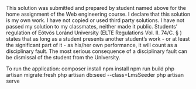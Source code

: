 <Name Nguyen Anh Duc>
<Neptun AF5T8D>
This solution was submitted and prepared by student named above for the home assignment of the Web engineering course.
I declare that this solution is my own work.
I have not copied or used third party solutions.
I have not passed my solution to my classmates, neither made it public.
Students’ regulation of Eötvös Loránd University (ELTE Regulations Vol. II. 74/C. § ) states that as long as a student presents another student’s work - or at least the significant part of it - as his/her own performance, it will count as a disciplinary fault. The most serious consequence of a disciplinary fault can be dismissal of the student from the University.

To run the application:
composer install
npm install
npm run build
php artisan migrate:fresh
php artisan db:seed --class=LmsSeeder
php artisan serve
